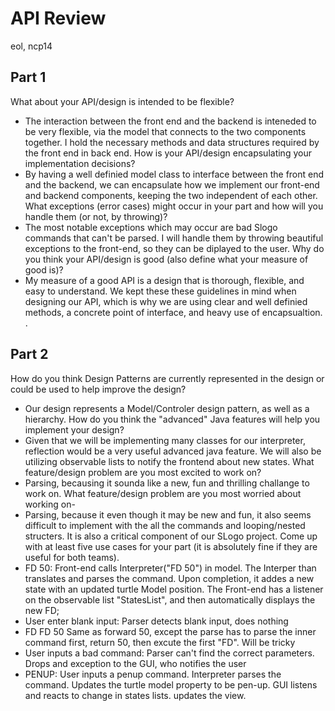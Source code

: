 # API Review #

eol, ncp14

## Part 1 ##

What about your API/design is intended to be flexible?
 -  The interaction between the front end and the backend is inteneded to be very flexible, via the model that connects to the two components together. I hold the necessary methods and data structures required by the front end in back end.
How is your API/design encapsulating your implementation decisions?
 - By having a well definied model class to interface between the front end and the backend, we can encapsulate how we implement our front-end and backend components, keeping the two independent of each other.
What exceptions (error cases) might occur in your part and how will you handle them (or not, by throwing)?
 - The most notable exceptions which may occur are bad Slogo commands that can't be parsed. I will handle them by throwing beautiful exceptions to the front-end, so they can be diplayed to the user. 
Why do you think your API/design is good (also define what your measure of good is)?
 - My measure of a good API is a design that is thorough, flexible, and easy to understand. We kept these these guidelines in mind when designing our API, which is why we are using clear and well definied methods, a concrete point of interface, and heavy use of encapsualtion.
.

## Part 2 ##

How do you think Design Patterns are currently represented in the design or could be used to help improve the design?
- Our design represents a Model/Controler design pattern, as well as a hierarchy.
How do you think the "advanced" Java features will help you implement your design?
- Given that we will be implementing many classes for our interpreter, reflection would be a very useful advanced java feature. We will also be utilizing observable lists to notify the frontend about new states.
What feature/design problem are you most excited to work on?
- Parsing, becausing it sounda like a new, fun and thrilling challange to work on.
What feature/design problem are you most worried about working on-
- Parsing, because it even though it may be new and fun, it also seems difficult to implement with the all the commands and looping/nested structers. It is also a critical component of our SLogo project.
Come up with at least five use cases for your part (it is absolutely fine if they are useful for both teams).
- FD 50: Front-end calls Interpreter("FD 50") in model. The Interper than translates and parses the command. Upon completion, it addes a new state with an updated turtle Model position. The Front-end has a listener on the observable list "StatesList", and then automatically displays the new FD;
- User enter blank input: Parser detects blank input, does nothing
- FD FD 50 Same as forward 50, except the parse has to parse the inner command first, return 50, then excute the first "FD". Will be tricky
- User inputs a bad command: Parser can't find the correct parameters. Drops and exception to the GUI, who notifies the user
- PENUP: User inputs a penup command. Interpreter parses the command. Updates the turtle model property to be pen-up. GUI listens and reacts to change in states lists. updates the view.
